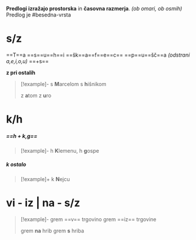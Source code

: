 **Predlogi izražajo prostorska** in **časovna razmerja**. *(ob omari, ob osmih)*
Predlog je #besedna-vrsta 
# s/z
==T==a ==s==u==h==i ==šk==a==f==e==c== ==p==u==šč==a *(odstrani a,e,i,o,u)*  ==+s==

**z pri ostalih**
> [!example]-
> s **M**arcelom
> s **h**išnikom
> 
> z **a**tom
> z **u**ro

# k/h
##### ==h + k,g==
> [!example]-
> h **K**lemenu, h **g**ospe

##### **k ostalo**
> [!example]+
> k **N**ejcu

# vi - iz | na - s/z
> [!example]-
> grem ==v== trgovino
> grem ==iz== trgovine
>
> grem **na** hrib
> grem **s** hriba


